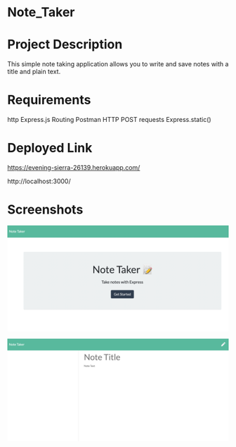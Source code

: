 # Note_Taker

# Project Description
This simple note taking application allows you to write and save notes with a title and plain text. 

# Requirements
http
Express.js
Routing
Postman
HTTP POST requests
Express.static()

# Deployed Link
https://evening-sierra-26139.herokuapp.com/

http://localhost:3000/

# Screenshots

![alt text](https://github.com/krrodriguez26/Note_Taker/blob/main/Assets/Screenshot%20localhost.png)

![alt text](https://github.com/krrodriguez26/Note_Taker/blob/main/Assets/Screen%20Shot%20localhost2.png)
